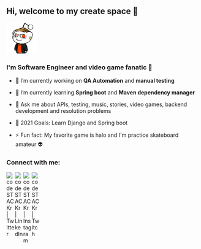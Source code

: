 ## Hi, welcome to my create space :metal:
<img src="profile.png" style="height: 80px; width:80px;"/>

### I'm Software Engineer and video game fanatic :space_invader:

- 🔭 I’m currently working on **QA Automation** and **manual testing**

- 🌱 I’m currently learning **Spring boot** and **Maven dependency manager**

- 💬 Ask me about APIs, testing, music, stories, video games, backend development and resolution problems
- 🥅 2021 Goals: Learn Django and Spring boot
- ⚡ Fun fact: My favorite game is halo and I'm practice skateboard amateur :alien:

### Connect with me:



[<img align="left" alt="codeSTACKr | Twitter" width="22px" src="https://cdn.jsdelivr.net/npm/simple-icons@v3/icons/twitter.svg" />][twitter]
[<img align="left" alt="codeSTACKr | LinkedIn" width="22px" src="https://cdn.jsdelivr.net/npm/simple-icons@v3/icons/linkedin.svg" />][linkedin]
[<img align="left" alt="codeSTACKr | Instagram" width="22px" src="https://cdn.jsdelivr.net/npm/simple-icons@v3/icons/instagram.svg" />][instagram]

[<img align="left" alt="codeSTACKr | Twitch" width="22px" src="https://cdn.jsdelivr.net/npm/simple-icons@3.13.0/icons/twitch.svg" />][twitch]

[twitter]: https://twitter.com/AndresGaleano95
[instagram]: https://www.instagram.com/kss_andy/
[linkedin]: https://www.linkedin.com/in/andres-galeano-alarcon/
[twitch]: https://www.twitch.tv/trashper

<!--
**afgaleano91/afgaleano91** is a ✨ _special_ ✨ repository because its `README.md` (this file) appears on your GitHub profile.

Here are some ideas to get you started:

- 🔭 I’m currently working on ...
- 🌱 I’m currently learning ...
- 👯 I’m looking to collaborate on ...
- 🤔 I’m looking for help with ...
- 💬 Ask me about ...
- 📫 How to reach me: ...
- 😄 Pronouns: ...
- ⚡ Fun fact: ...
-->
